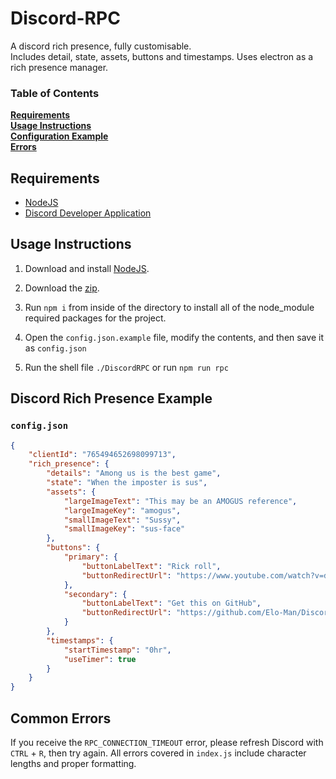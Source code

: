 # Discord-RPC
A discord rich presence, fully customisable. <br> Includes detail, state, assets, buttons and timestamps. Uses electron as a rich presence manager.

### Table of Contents
**[Requirements](#requirements)**<br>
**[Usage Instructions](#usage-instructions)**<br>
**[Configuration Example](#discord-rich-presence-example)**<br>
**[Errors](#common-errors)**

## Requirements
 - [NodeJS](https://nodejs.org/en/download/)
 - [Discord Developer Application](https://discord.com/developers/applications)

## Usage Instructions
1. Download and install [NodeJS](https://nodejs.org/en/download/).

2. Download the [zip](https://github.com/Elo-Man/Discord-RPC/archive/refs/heads/main.zip).

3. Run `npm i` from inside of the directory to install all of the node_module required packages for the project.

4. Open the `config.json.example` file, modify the contents, and then save it as `config.json`

5. Run the shell file `./DiscordRPC` or run `npm run rpc`

## Discord Rich Presence Example

### `config.json`
```json
{
    "clientId": "765494652698099713",
    "rich_presence": {
        "details": "Among us is the best game",
        "state": "When the imposter is sus",
        "assets": {
            "largeImageText": "This may be an AMOGUS reference",
            "largeImageKey": "amogus",
            "smallImageText": "Sussy",
            "smallImageKey": "sus-face"
        },
        "buttons": {
            "primary": {
                "buttonLabelText": "Rick roll",
                "buttonRedirectUrl": "https://www.youtube.com/watch?v=dQw4w9WgXcQ"
            },
            "secondary": {
                "buttonLabelText": "Get this on GitHub",
                "buttonRedirectUrl": "https://github.com/Elo-Man/Discord-RPC"
            }
        },
        "timestamps": {
            "startTimestamp": "0hr",
            "useTimer": true
        }
    }
}
```
## Common Errors
If you receive the `RPC_CONNECTION_TIMEOUT` error, please refresh Discord with `CTRL` + `R`, then try again.
All errors covered in `index.js` include character lengths and proper formatting.
